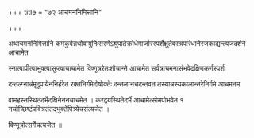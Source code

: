 +++
title = "७२ आचमननिमित्तानि"

+++

अथाचमननिमित्तानि कर्मकुर्वन्नधोवायुनिःसरणेऽश्रुपातेक्रोधेमार्जारस्पर्शेक्षुतेवस्त्रपरिधानेरजकाद्यन्त्यजदर्शने आचामेत

स्नात्वापीत्वाभुक्त्वासुप्त्वाचाचामेत विष्णूत्ररेतःशौचान्ते आचामेत सर्वत्राचमनासंभवेदक्षिणकर्णस्पर्शः

दन्तल्ग्नान्नंमृदूपायेननिर्हरेत रक्तनिर्गमेदोषोक्तेः दन्तलग्नचदन्तवत तस्यान्नस्यकालान्तरेनिर्गमे आचमनम

वामहस्तस्थितदर्भेदक्षिनेननचाचमेत । करद्वयस्थितेदर्भे आचामेत्सोमपोभवेत १ नचोच्छिष्टंपवित्रतंतद्भुक्तेपित्र्येचसंत्यजेत ।

विण्मूत्रोत्सर्गेचत्यजेत ॥

